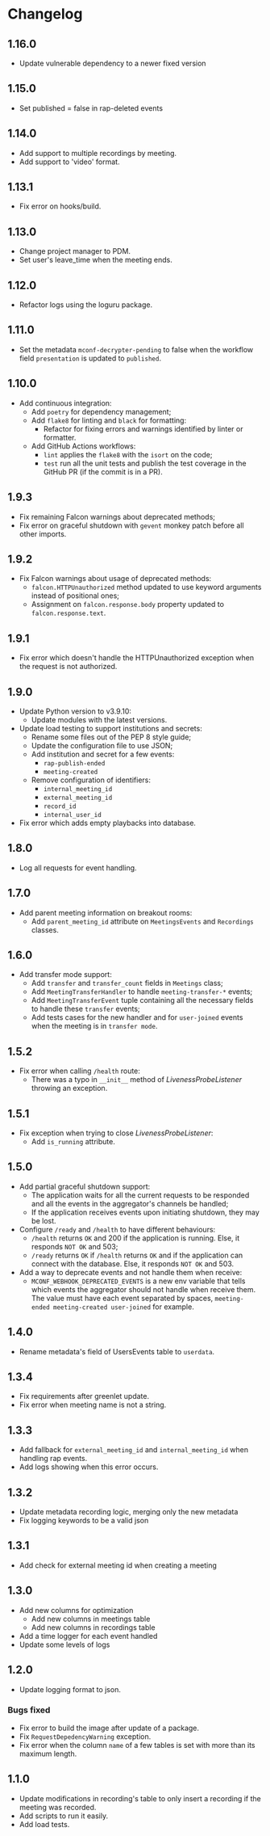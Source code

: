 # Changelog

## 1.16.0
* Update vulnerable dependency to a newer fixed version

## 1.15.0
* Set published = false in rap-deleted events

## 1.14.0
* Add support to multiple recordings by meeting.
* Add support to 'video' format.

## 1.13.1
* Fix error on hooks/build.

## 1.13.0
* Change project manager to PDM.
* Set user's leave_time when the meeting ends.

## 1.12.0
* Refactor logs using the loguru package.

## 1.11.0
* Set the metadata `mconf-decrypter-pending` to false when the workflow field `presentation` is updated to `published`.

## 1.10.0
* Add continuous integration:
    - Add `poetry` for dependency management;
    - Add `flake8` for linting and `black` for formatting:
        - Refactor for fixing errors and warnings identified by linter or formatter.
    - Add GitHub Actions workflows:
        - `lint` applies the `flake8` with the `isort` on the code;
        - `test` run all the unit tests and publish the test coverage in the GitHub PR (if the commit is in a PR).

## 1.9.3
* Fix remaining Falcon warnings about deprecated methods;
* Fix error on graceful shutdown with `gevent` monkey patch before all other imports.

## 1.9.2
* Fix Falcon warnings about usage of deprecated methods:
    - `falcon.HTTPUnauthorized` method updated to use keyword arguments instead of positional ones;
    - Assignment on `falcon.response.body` property updated to `falcon.response.text`.

## 1.9.1
* Fix error which doesn't handle the HTTPUnauthorized exception when the request is not authorized.

## 1.9.0
* Update Python version to v3.9.10:
    - Update modules with the latest versions.
* Update load testing to support institutions and secrets:
    - Rename some files out of the PEP 8 style guide;
    - Update the configuration file to use JSON;
    - Add institution and secret for a few events:
        - `rap-publish-ended`
        - `meeting-created`
    - Remove configuration of identifiers:
        - `internal_meeting_id`
        - `external_meeting_id`
        - `record_id`
        - `internal_user_id`
* Fix error which adds empty playbacks into database.

## 1.8.0
* Log all requests for event handling.

## 1.7.0
* Add parent meeting information on breakout rooms:
    - Add `parent_meeting_id` attribute on `MeetingsEvents` and `Recordings` classes.

## 1.6.0
* Add transfer mode support:
    - Add `transfer` and `transfer_count` fields in `Meetings` class;
    - Add `MeetingTransferHandler` to handle `meeting-transfer-*` events;
    - Add `MeetingTransferEvent` tuple containing all the necessary fields to handle these `transfer` events; 
    - Add tests cases for the new handler and for `user-joined` events when the meeting is in `transfer mode`.

## 1.5.2
* Fix error when calling `/health` route:
    - There was a typo in `__init__` method of _LivenessProbeListener_ throwing an exception.

## 1.5.1
* Fix exception when trying to close _LivenessProbeListener_:
    - Add `is_running` attribute.

## 1.5.0
* Add partial graceful shutdown support:
    - The application waits for all the current requests to be responded and all the events in the aggregator's channels be handled;
    - If the application receives events upon initiating shutdown, they may be lost.
* Configure `/ready` and `/health` to have different behaviours:
    - `/health` returns `OK` and 200 if the application is running. Else, it responds `NOT OK` and 503;
    - `/ready` returns `OK` if `/health` returns `OK` and if the application can connect with the database. Else, it responds `NOT OK` and 503.
* Add a way to deprecate events and not handle them when receive:
    - `MCONF_WEBHOOK_DEPRECATED_EVENTS` is a new env variable that tells which events the aggregator should not handle when receive them. The value must have each event separated by spaces, `meeting-ended meeting-created user-joined` for example.

## 1.4.0
* Rename metadata's field of UsersEvents table to `userdata`.

## 1.3.4
* Fix requirements after greenlet update.
* Fix error when meeting name is not a string.

## 1.3.3
* Add fallback for `external_meeting_id` and `internal_meeting_id` when handling rap events.
* Add logs showing when this error occurs.

## 1.3.2
* Update metadata recording logic, merging only the new metadata
* Fix logging keywords to be a valid json

## 1.3.1
* Add check for external meeting id when creating a meeting

## 1.3.0
* Add new columns for optimization
    - Add new columns in meetings table
    - Add new columns in recordings table
* Add a time logger for each event handled
* Update some levels of logs

## 1.2.0
* Update logging format to json.

### Bugs fixed
* Fix error to build the image after update of a package.
* Fix `RequestDepedencyWarning` exception.
* Fix error when the column `name` of a few tables is set with more than its maximum length.

## 1.1.0
* Update modifications in recording's table to only insert a recording if the meeting was recorded.
* Add scripts to run it easily.
* Add load tests.
